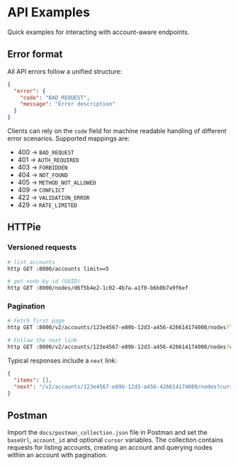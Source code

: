 # API Examples

Quick examples for interacting with account-aware endpoints.

## Error format

All API errors follow a unified structure:

```json
{
  "error": {
    "code": "BAD_REQUEST",
    "message": "Error description"
  }
}
```

Clients can rely on the ``code`` field for machine readable handling of
different error scenarios. Supported mappings are:

- 400 → ``BAD_REQUEST``
- 401 → ``AUTH_REQUIRED``
- 403 → ``FORBIDDEN``
- 404 → ``NOT_FOUND``
- 405 → ``METHOD_NOT_ALLOWED``
- 409 → ``CONFLICT``
- 422 → ``VALIDATION_ERROR``
- 429 → ``RATE_LIMITED``

## HTTPie

### Versioned requests

```bash
# list accounts
http GET :8000/accounts limit==5

# get node by id (UUID)
http GET :8000/nodes/d6f5b4e2-1c02-4b7a-a1f0-b6b0b7a9f6ef
```

### Pagination

```bash
# Fetch first page
http GET :8000/v2/accounts/123e4567-e89b-12d3-a456-426614174000/nodes?limit=2

# Follow the next link
http GET :8000/v2/accounts/123e4567-e89b-12d3-a456-426614174000/nodes?cursor=eyJrIjoiMTIzIn0=
```

Typical responses include a ``next`` link:

```json
{
  "items": [],
  "next": "/v2/accounts/123e4567-e89b-12d3-a456-426614174000/nodes?cursor=eyJrIjoiMTIzIn0="
}
```

## Postman

Import the `docs/postman_collection.json` file in Postman and set the `baseUrl`, `account_id` and optional `cursor` variables. The collection contains requests for listing accounts, creating an account and querying nodes within an account with pagination.
